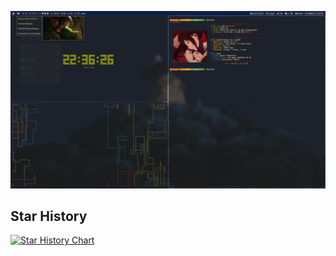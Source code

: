 ![](https://raw.githubusercontent.com/xbunax/blogImg/main/202411082236048.png)


## Star History

[![Star History Chart](https://api.star-history.com/svg?repos=xbunax/dotfiles&type=Date)](https://star-history.com/#xbunax/dotfiles&Date)
